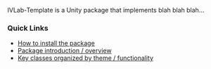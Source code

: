 
IVLab-Template is a Unity package that implements blah blah blah...

### Quick Links
* [How to install the package](concepts/install.md)
* [Package introduction / overview](concepts/intro.md)
* [Key classes organized by theme / functionality](api/api_by_theme.md)
